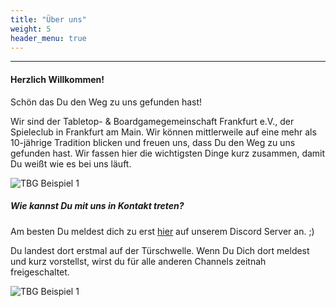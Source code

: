 ```yaml
---
title: "Über uns"
weight: 5
header_menu: true
---
```

----

#### Herzlich Willkommen!

Schön das Du den Weg zu uns gefunden hast!
 
Wir sind der Tabletop- & Boardgamegemeinschaft Frankfurt e.V., der Spieleclub in Frankfurt am Main. Wir können mittlerweile auf eine mehr als 10-jährige Tradition blicken und freuen uns, dass Du den Weg zu uns gefunden hast.
Wir fassen hier die wichtigsten Dinge kurz zusammen, damit Du weißt wie es bei uns läuft. 

![TBG Beispiel 1](images/tbg-example-1.jpeg)

##### Wie kannst Du mit uns in Kontakt treten?

Am besten Du meldest dich zu erst [hier](https://discord.gg/AvVvjJa "Discord Invite") auf unserem Discord Server an. ;) 

Du landest dort erstmal auf der Türschwelle. 
Wenn Du Dich dort meldest und kurz vorstellst, wirst du für alle anderen Channels zeitnah freigeschaltet.

![TBG Beispiel 1](images/tbg-example-2.jpeg)